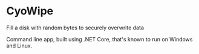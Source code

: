 # CyoWipe

Fill a disk with random bytes to securely overwrite data

Command line app, built using .NET Core, that's known to run on Windows and Linux.
